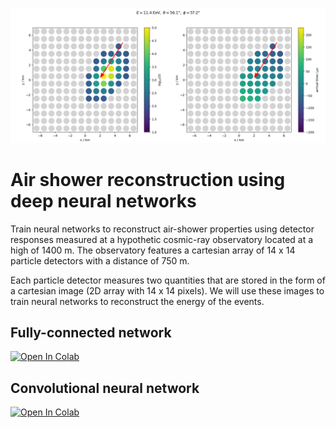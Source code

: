 ![Example Event](footprint.png)

# Air shower reconstruction using deep neural networks
Train neural networks to reconstruct air-shower properties using detector responses measured at a hypothetic cosmic-ray observatory located at a high of 1400 m. The observatory features a cartesian array of 14 x 14 particle detectors with a distance of 750 m.

Each particle detector measures two quantities that are stored in the form of a cartesian image (2D array with 14 x 14 pixels).
We will use these images to train neural networks to reconstruct the energy of the events.


## Fully-connected network
[![Open In Colab](https://colab.research.google.com/assets/colab-badge.svg)](https://colab.research.google.com/github/jglombitza/tutorial_nn_airshowers//blob/master/fully_connected.ipynb)

## Convolutional neural network
[![Open In Colab](https://colab.research.google.com/assets/colab-badge.svg)](https://colab.research.google.com/github/jglombitza/tutorial_nn_airshowers//blob/master/convolutional.ipynb)
